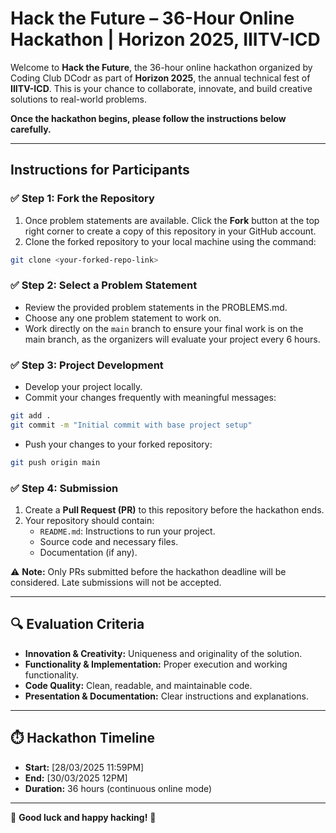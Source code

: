 # Hack the Future – 36-Hour Online Hackathon | Horizon 2025, IIITV-ICD

Welcome to **Hack the Future**, the 36-hour online hackathon organized by Coding Club DCodr as part of **Horizon 2025**, the annual technical fest of **IIITV-ICD**. This is your chance to collaborate, innovate, and build creative solutions to real-world problems.

**Once the hackathon begins, please follow the instructions below carefully.**

---

## **Instructions for Participants**

### ✅ **Step 1: Fork the Repository**
1. Once problem statements are available. Click the **Fork** button at the top right corner to create a copy of this repository in your GitHub account.
2. Clone the forked repository to your local machine using the command:

```bash
git clone <your-forked-repo-link>
```

### ✅ **Step 2: Select a Problem Statement**
- Review the provided problem statements in the PROBLEMS.md.
- Choose any one problem statement to work on.
- Work directly on the `main` branch to ensure your final work is on the main branch, as the organizers will evaluate your project every 6 hours.

### ✅ **Step 3: Project Development**
- Develop your project locally.
- Commit your changes frequently with meaningful messages:

```bash
git add .
git commit -m "Initial commit with base project setup"
```

- Push your changes to your forked repository:

```bash
git push origin main
```

### ✅ **Step 4: Submission**
1. Create a **Pull Request (PR)** to this repository before the hackathon ends.
2. Your repository should contain:
    - `README.md`: Instructions to run your project.
    - Source code and necessary files.
    - Documentation (if any).

⚠️ **Note:** Only PRs submitted before the hackathon deadline will be considered. Late submissions will not be accepted.

---

## 🔍 **Evaluation Criteria**
- **Innovation & Creativity:** Uniqueness and originality of the solution.
- **Functionality & Implementation:** Proper execution and working functionality.
- **Code Quality:** Clean, readable, and maintainable code.
- **Presentation & Documentation:** Clear instructions and explanations.

---

## ⏱️ **Hackathon Timeline**
- **Start:** [28/03/2025 11:59PM]
- **End:** [30/03/2025 12PM]
- **Duration:** 36 hours (continuous online mode)

---

🚀 **Good luck and happy hacking!** 🎯
